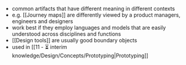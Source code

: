 - common artifacts that have different meaning in different contexts
- e.g. [[Journey maps]] are differently viewed by a product managers, engineers and designers
- work best if they employ languages and models that are easily understood across disciplines and functions
- [[Design tools]] are usually good boundary objects
- used in [[11 - ⏳ interim knowledge/Design/Concepts/Prototyping|Prototyping]]